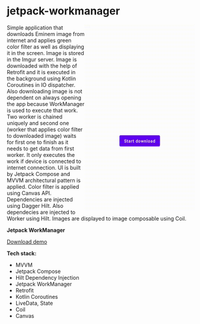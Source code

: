 # jetpack-workmanager

<img align="right" width="296" height="500"  src="https://github.com/raheemadamboev/jetpack-workmanager/blob/master/banner.gif" />

Simple application that downloads Eminem image from internet and applies green color filter as well as displaying it in the screen. Image is stored in the Imgur server. Image is downloaded with the help of Retrofit and it is executed in the background using Kotlin Coroutines in IO dispatcher. Also downloading image is not dependent on always opening the app because WorkManager is used to execute that work. Two worker is chained uniquely and second one (worker that applies color filter to downloaded image) waits for first one to finish as it needs to get data from first worker. It only executes the work if device is connected to internet connection. UI is built by Jetpack Compose and MVVM architectural pattern is applied. Color filter is applied using Canvas API. Dependencies are injected using Dagger Hilt. Also dependecies are injected to Worker using Hilt. Images are displayed to image composable using Coil.

**Jetpack WorkManager**

<a href="https://github.com/raheemadamboev/jetpack-workmanager/blob/master/app-debug.apk">Download demo</a>

**Tech stack:**

- MVVM
- Jetpack Compose
- Hilt Dependency Injection
- Jetpack WorkManager
- Retrofit
- Kotlin Coroutines
- LiveData, State
- Coil
- Canvas
